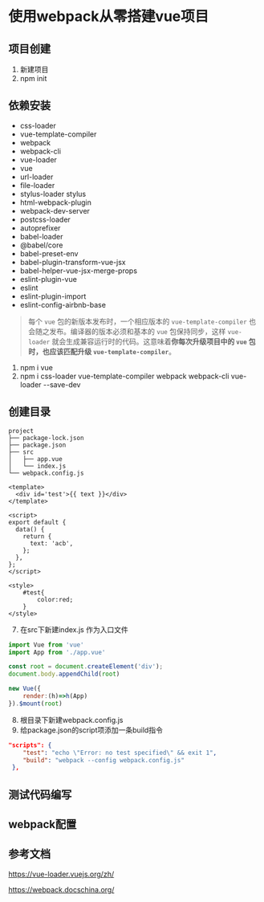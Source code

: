 # 使用webpack从零搭建vue项目



## 项目创建

1. 新建项目
2. npm init

## 依赖安装

- css-loader
- vue-template-compiler
- webpack 
- webpack-cli 
-  vue-loader
- vue
- url-loader 
- file-loader
- stylus-loader  stylus
- html-webpack-plugin
- webpack-dev-server
- postcss-loader
- autoprefixer
- babel-loader
- @babel/core
- babel-preset-env
- babel-plugin-transform-vue-jsx
- babel-helper-vue-jsx-merge-props
- eslint-plugin-vue
- eslint
- eslint-plugin-import
- eslint-config-airbnb-base

> 每个 `vue` 包的新版本发布时，一个相应版本的 `vue-template-compiler` 也会随之发布。编译器的版本必须和基本的 `vue` 包保持同步，这样 `vue-loader` 就会生成兼容运行时的代码。这意味着**你每次升级项目中的 `vue` 包时，也应该匹配升级 `vue-template-compiler`**。

1. npm i vue
2. npm i  css-loader vue-template-compiler webpack webpack-cli  vue-loader --save-dev



## 创建目录

```
project
├── package-lock.json
├── package.json
├── src
│   ├── app.vue
│   └── index.js
└── webpack.config.js
```

``` vue
<template>
  <div id='test'>{{ text }}</div>
</template>

<script>
export default {
  data() {
    return {
      text: 'acb',
    };
  },
};
</script>

<style>
    #test{
        color:red;
    }
</style>

```

7. 在src下新建index.js 作为入口文件

``` js
import Vue from 'vue'
import App from './app.vue'

const root = document.createElement('div');
document.body.appendChild(root)

new Vue({
    render:(h)=>h(App)
}).$mount(root)
```



8. 根目录下新建webpack.config.js
9. 给package.json的script项添加一条build指令

``` json
"scripts": {
    "test": "echo \"Error: no test specified\" && exit 1",
    "build": "webpack --config webpack.config.js"
 },
```





## 测试代码编写



## webpack配置







## 参考文档

https://vue-loader.vuejs.org/zh/

https://webpack.docschina.org/